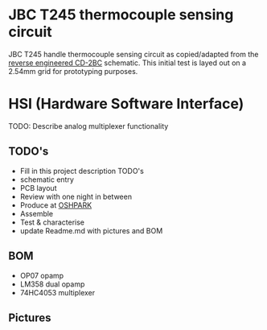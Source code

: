 # JBC T245 thermocouple sensing circuit
JBC T245 handle thermocouple sensing circuit as copied/adapted from the [reverse engineered CD-2BC](https://www.eevblog.com/forum/testgear/jbc-soldering-station-cd-2bc-complete-schematic-analysis/) schematic. This initial test is layed out on a 2.54mm grid for prototyping purposes.
# HSI (Hardware Software Interface)
TODO: Describe analog multiplexer functionality
## TODO's
* Fill in this project description TODO's
* schematic entry 
* PCB layout
* Review with one night in between
* Produce at [OSHPARK](https://oshpark.com/)
* Assemble
* Test & characterise
* update Readme.md with pictures and BOM
## BOM
* OP07 opamp
* LM358 dual opamp
* 74HC4053 multiplexer
## Pictures
